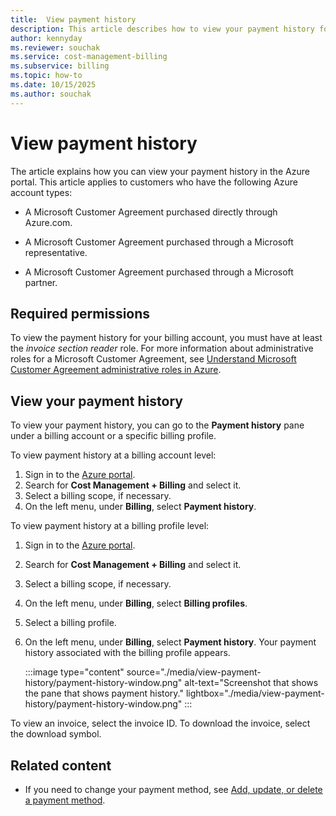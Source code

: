 ```yaml
---
title:  View payment history
description: This article describes how to view your payment history for a Microsoft Customer Agreement.
author: kennyday
ms.reviewer: souchak
ms.service: cost-management-billing
ms.subservice: billing
ms.topic: how-to
ms.date: 10/15/2025
ms.author: souchak
---
```


# View payment history

The article explains how you can view your payment history in the Azure portal. This article applies to customers who have the following Azure account types:

- A Microsoft Customer Agreement purchased directly through Azure.com.

- A Microsoft Customer Agreement purchased through a Microsoft representative.

- A Microsoft Customer Agreement purchased through a Microsoft partner.

## Required permissions

To view the payment history for your billing account, you must have at least the *invoice section reader* role. For more information about administrative roles for a Microsoft Customer Agreement, see [Understand Microsoft Customer Agreement administrative roles in Azure](understand-mca-roles.md).

## View your payment history

To view your payment history, you can go to the **Payment history** pane under a billing account or a specific billing profile.

To view payment history at a billing account level:

1. Sign in to the [Azure portal](https://portal.azure.com).
2. Search for **Cost Management + Billing** and select it.
3. Select a billing scope, if necessary.
4. On the left menu, under **Billing**, select **Payment history**.

To view payment history at a billing profile level:

1. Sign in to the [Azure portal](https://portal.azure.com).
2. Search for **Cost Management + Billing** and select it.
3. Select a billing scope, if necessary.
4. On the left menu, under **Billing**, select **Billing profiles**.
5. Select a billing profile.
6. On the left menu, under **Billing**, select **Payment history**. Your payment history associated with the billing profile appears.

   :::image type="content" source="./media/view-payment-history/payment-history-window.png" alt-text="Screenshot that shows the pane that shows payment history." lightbox="./media/view-payment-history/payment-history-window.png" :::

To view an invoice, select the invoice ID. To download the invoice, select the download symbol.

## Related content

- If you need to change your payment method, see [Add, update, or delete a payment method](change-credit-card.md).
